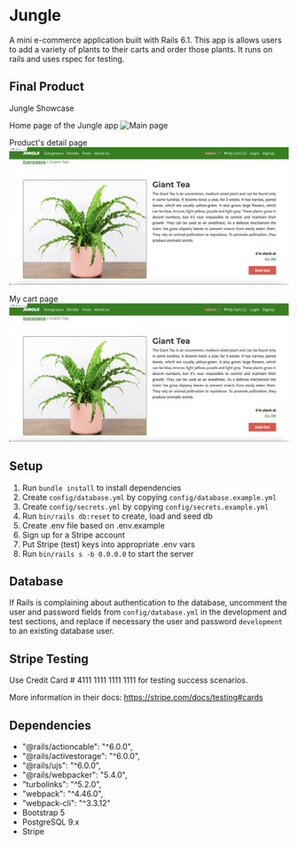 # Jungle

A mini e-commerce application built with Rails 6.1. This app is allows users to add a variety of plants to their carts and order those plants. It runs on rails and uses rspec for testing. 

## Final Product
Jungle Showcase

Home page of the Jungle app
![Main page](https://github.com/Baila3/Jungle/blob/master/docs/Screen%20Shot%202022-06-08%20at%209.38.04%20PM.png)

Product's detail page
![Product Details page](https://github.com/Baila3/Jungle/blob/master/docs/Screen%20Shot%202022-06-08%20at%209.39.16%20PM.png)

My cart page
![Cart page](https://github.com/Baila3/Jungle/blob/master/docs/Screen%20Shot%202022-06-08%20at%209.39.16%20PM.png)

## Setup

1. Run `bundle install` to install dependencies
2. Create `config/database.yml` by copying `config/database.example.yml`
3. Create `config/secrets.yml` by copying `config/secrets.example.yml`
4. Run `bin/rails db:reset` to create, load and seed db
5. Create .env file based on .env.example
6. Sign up for a Stripe account
7. Put Stripe (test) keys into appropriate .env vars
8. Run `bin/rails s -b 0.0.0.0` to start the server

## Database

If Rails is complaining about authentication to the database, uncomment the user and password fields from `config/database.yml` in the development and test sections, and replace if necessary the user and password `development` to an existing database user.

## Stripe Testing

Use Credit Card # 4111 1111 1111 1111 for testing success scenarios.

More information in their docs: <https://stripe.com/docs/testing#cards>

## Dependencies
- "@rails/actioncable": "^6.0.0",
- "@rails/activestorage": "^6.0.0",
- "@rails/ujs": "^6.0.0",
- "@rails/webpacker": "5.4.0",
- "turbolinks": "^5.2.0",
- "webpack": "^4.46.0",
- "webpack-cli": "^3.3.12"
- Bootstrap 5
- PostgreSQL 9.x
- Stripe
